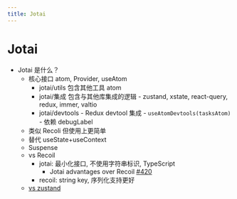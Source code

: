 ```yaml
---
title: Jotai
---
```


# Jotai

- Jotai 是什么？
  - 核心接口 atom, Provider, useAtom
    - jotai/utils 包含其他工具 atom
    - jotai/集成 包含与其他库集成的逻辑 - zustand, xstate, react-query, redux, immer, valtio
    - jotai/devtools - Redux devtool 集成 - `useAtomDevtools(tasksAtom)` - 依赖 debugLabel
  - 类似 Recoli 但使用上更简单
  - 替代 useState+useContext
  - Suspense
  - vs Recoil
    - jotai: 最小化接口, 不使用字符串标识, TypeScript
      - Jotai advantages over Recoil [#420](https://github.com/pmndrs/jotai/issues/420)
    - recoil: string key, 序列化支持更好
  - [vs zustand](https://github.com/pmndrs/jotai/blob/master/docs/introduction/comparison.md)
